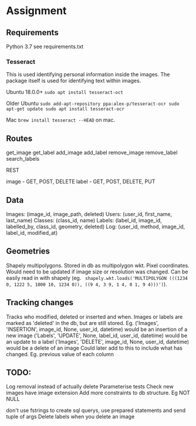 # Assignment

## Requirements
Python 3.7
see requirements.txt

### Tesseract
This is used identifying personal information inside the images. The package itself is used for identifying text within images. 

Ubuntu 18.0.0+
`sudo apt install tesseract-oct`

Older Ubuntu
`
sudo add-apt-repository ppa:alex-p/tesseract-ocr
sudo apt-get update
sudo apt install tesseract-ocr
`

Mac
`brew install tesseract --HEAD` on mac. 




## Routes
get_image
get_label
add_image
add_label
remove_image
remove_label
search_labels

REST

image - GET, POST, DELETE
label - GET, POST, DELETE, PUT

## Data

Images: (image_id, image_path, deleted)
Users: (user_id, first_name, last_name)
Classes: (class_id, name)
Labels: (label_id, image_id, labelled_by, class_id, geometry, deleted)
Log: (user_id, method, image_id, label_id, modified_at)

## Geometries
Shapely multipolygons. Stored in db as multipolygon wkt. Pixel coordinates. Would need to be updated if image size or resolution was changed. Can be easily read in with shapely (eg. ` shapely.wkt.loads('MULTIPOLYGON (((1234 0, 1222 5, 1000 10, 1234 0)), ((9 4, 3 9, 1 4, 0 1, 9 4)))')`).


## Tracking changes
Tracks who modified, deleted or inserted and when. Images or labels are marked as 'deleted' in the db, but are still stored. Eg.
 ('Images', 'INSERTION', image_id, None, user_id, datetime) would be an insertion of a new image
 ('Labels', 'UPDATE', None, label_id, user_id, datetime) would be an update to a label
 ('Images', 'DELETE', image_id, None, user_id, datetime) would be a delete of an image
Could later add to this to include what has changed. Eg. previous value of each column

## TODO:
Log removal instead of actually delete
Parameterise tests
Check new images have image extension
Add more constraints to db structure. Eg NOT NULL

don't use fstrings to create sql querys, use prepared statements and send tuple of args
Delete labels when you delete an image